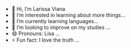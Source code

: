 - 👋 Hi, I’m Larissa Viana
- 👀 I’m interested in learning about more things...
- 🌱 I’m currently learning languages...
- 💞️ I’m looking to improve on my studies ...
- 😄 Pronouns: Lisa ...
- ⚡ Fun fact: I love the truth ...

<!---
LisaViana/LisaViana is a ✨ special ✨ repository because its `README.md` (this file) appears on your GitHub profile.
You can click the Preview link to take a look at your changes.
--->
